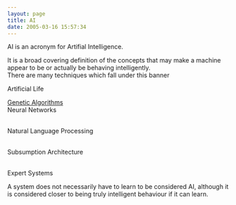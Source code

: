```yaml
---
layout: page
title: AI
date: 2005-03-16 15:57:34
---
```

<p>AI is an acronym for Artifial Intelligence.
</p>
<p>It is a broad covering definition of the concepts that may make a machine appear to be or actually be behaving intelligently.
<br/>There are many techniques which fall under this banner
</p>
<p>Artificial Life

<a class="wiki" href="/wiki/genetic_algorithm.html" title="Genetic Algorithm">Genetic Algorithms</a>
<br/>Neural Networks

<br/>Natural Language Processing

<br/>Subsumption Architecture

<br/>Expert Systems

</p>
<p>A system does not necessarily have to learn to be considered AI, although it is considered closer to being truly intelligent behaviour if it can learn.
</p>

